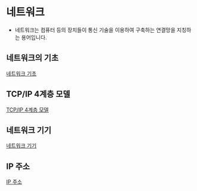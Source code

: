 네트워크
=
- 네트워크는 컴퓨터 등의 장치들이 통신 기술을 이용하여 구축하는 연결망을 지칭하는 용어입니다.

네트워크의 기초
-
[네트워크 기초](Network_basic.md)

TCP/IP 4계층 모델
-
[TCP/IP 4계층 모델](TCP_IP.md)

네트워크 기기
-
[네트워크 기기](NetworkDevice.md)

IP 주소
-
[IP 주소](Network_IP.md)
